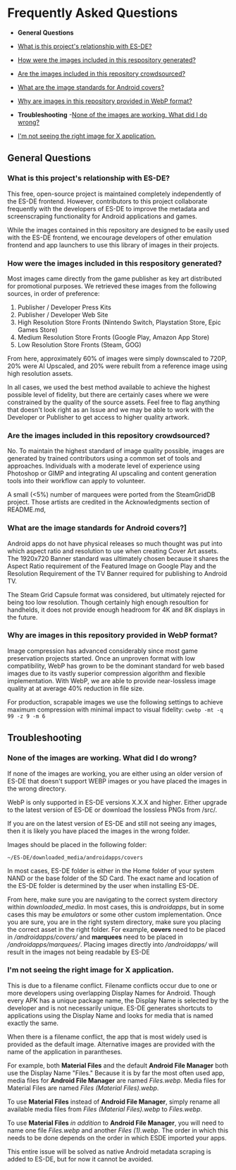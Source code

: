 # Frequently Asked Questions
- **General Questions**
 - [What is this project's relationship with ES-DE?](#faq-esde)
 - [How were the images included in this respository generated?](#faq-image-generation)
 - [Are the images included in this repository crowdsourced?](#faq-crowdsourcing)
 - [What are the image standards for Android covers?](#faq-banners)
 - [Why are images in this repository provided in WebP format?](#faq-webp)

- **Troubleshooting**
 -[None of the images are working. What did I do wrong?](#faq-ts-directory)
- [I'm not seeing the right image for X application.](#faq-ts-wrong-image)


## General Questions
<a name="faq-esde"></a>
### What is this project's relationship with ES-DE?

This free, open-source project is maintained completely independently of the ES-DE frontend. However, contributors to this project collaborate frequently with the developers of ES-DE to improve the metadata and screenscraping functionality for Android applications and games.

While the images contained in this repository are designed to be easily used with the ES-DE frontend, we encourage developers of other emulation frontend and app launchers to use this library of images in their projects.

<a name="faq-image-generation"></a>
### How were the images included in this respository generated?

Most images came directly from the game publisher as key art distributed for promotional purposes. We retrieved these images from the following sources, in order of preference:
1. Publisher / Developer Press Kits
2. Publisher / Developer Web Site
3. High Resolution Store Fronts (Nintendo Switch, Playstation Store, Epic Games Store)
4. Medium Resolution Store Fronts (Google Play, Amazon App Store)
5. Low Resolution Store Fronts (Steam, GOG)

From here, approximately 60% of images were simply downscaled to 720P, 20% were AI Upscaled, and 20% were rebuilt from a reference image using high resolution assets. 

In all cases, we used the best method available to achieve the highest possible level of fidelity, but there are certainly cases where we were constrained by the quality of the source assets. Feel free to flag anything that doesn't look right as an Issue and we may be able to work with the Developer or Publisher to get access to higher quality artwork.

<a name="faq-crowdsourcing"></a>
### Are the images included in this repository crowdsourced?

No. To maintain the highest standard of image quality possible, images are generated by trained contributors using a common set of tools and approaches. Individuals with a moderate level of experience using Photoshop or GIMP and integrating AI upscaling and content generation tools into their workflow can apply to volunteer.

A small (<5%) number of marquees were ported from the SteamGridDB project. Those artists are credited in the Acknowledgments section of README.md,

<a name="faq-banners"></a>
### What are the image standards for Android covers?]
Android apps do not have physical releases so much thought was put into which aspect ratio and resolution to use when creating Cover Art assets. The 1920x720 Banner standard was ultimately chosen because it shares the Aspect Ratio requirement of the Featured Image on Google Play and the Resolution Requirement of the TV Banner required for publishing to Android TV.

The Steam Grid Capsule format was considered, but ultimately rejected for being too low resolution. Though certainly high enough resoultion for handhelds, it does not provide enough headroom for 4K and 8K displays in the future.

<a name="faq-webp"></a>
### Why are images in this repository provided in WebP format?
Image compression has advanced considerably since most game preservation projects started. Once an unproven format with low compatibility, WebP has grown to be the dominant standard for web based images due to its vastly superior compression algorithm and flexible implementation. With WebP, we are able to provide near-lossless image quality at at average 40% reduction in file size.

For production, scrapable images we use the following settings to achieve maximum compression with minimal impact to visual fidelity:
``` cwebp -mt -q 99 -z 9 -m 6 ```

## Troubleshooting

<a name="faq-ts-directory"></a>
### None of the images are working. What did I do wrong?
If none of the images are working, you are either using an older version of ES-DE that doesn't support WEBP images or you have placed the images in the wrong directory.

WebP is only supported in ES-DE versions X.X.X and higher. Either upgrade to the latest version of ES-DE or download the lossless PNGs from /src/.

If you are on the latest version of ES-DE and still not seeing any images, then it is likely you have placed the images in the wrong folder.

Images should be placed in the following folder:

``` ~/ES-DE/downloaded_media/androidapps/covers ```

In most cases, ES-DE folder is either in the Home folder of your system NAND or the base folder of the SD Card. The exact name and location of the ES-DE folder is determined by the user when installing ES-DE.

From here, make sure you are navigating to the correct system directory within *downloaded_media*. In most cases, this is *androidapps*, but in some cases this may be *emulators* or some other custom implementation. Once you are sure, you are in the right system directory, make sure you placing the correct asset in the right folder. For example, **covers** need to be placed in */androidapps/covers/* and **marquees** need to be placed in */androidapps/marquees/*. Placing images directly into */androidapps/* will result in the images not being readable by ES-DE


<a name="faq-ts-wrong-image"></a>
### I'm not seeing the right image for X application. 

This is due to a filename conflict. Filename conflicts occur due to one or more developers using overlapping Display Names for Android. Though every APK has a unique package name, the Display Name is selected by the developer and is not necessarily unique. ES-DE generates shortcuts to applications using the Display Name and looks for media that is named exactly the same. 

When there is a filename conflict, the app that is most widely used is provided as the default image. Alternative images are provided with the name of the application in parantheses.

For example, both **Material Files** and the default **Android File Manager** both use the Display Name "Files." Because it is by far the most often used app, media files for **Android File Manager** are named *Files.webp*. Media files for Material Files are named *Files (Material Files).webp*.

To use **Material Files** instead of **Android File Manager**, simply rename all available media files from *Files (Material Files).webp* to *Files.webp*.

To use **Material Files** *in addition* to **Android File Manager**, you will need to name one file *Files.webp* and another *Files (1).webp*. The order in which this needs to be done depends on the order in which ESDE imported your apps.

This entire issue will be solved as native Android metadata scraping is added to ES-DE, but for now it cannot be avoided.
